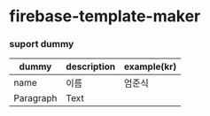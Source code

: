# firebase-template-maker

### suport dummy 

| dummy | description | example(kr) |  
| ----------- | ----------- | ----------- |
| name | 이름 | 엄준식 | 
| Paragraph | Text |
 